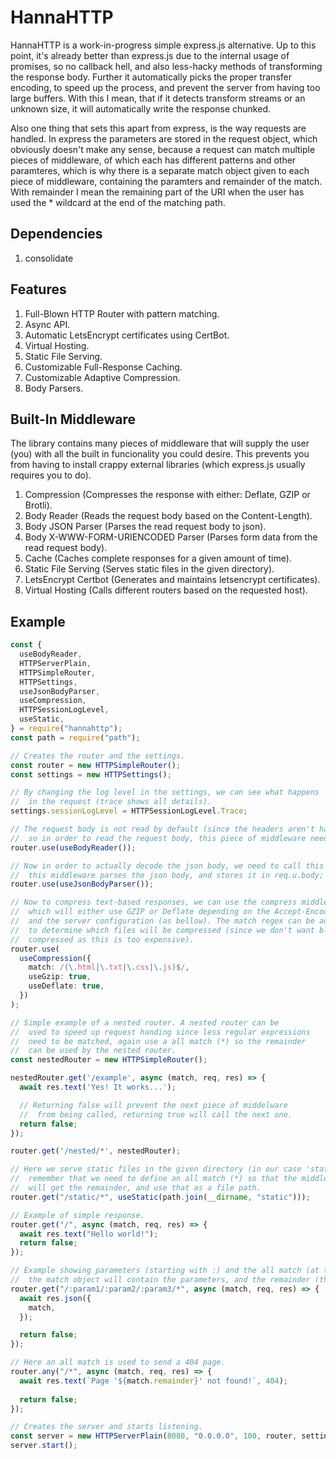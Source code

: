 # HannaHTTP

HannaHTTP is a work-in-progress simple express.js alternative.
Up to this point, it's already better than express.js due to the internal usage of promises,
so no callback hell, and also less-hacky methods of transforming the response body. Further
it automatically picks the proper transfer encoding, to speed up the process, and prevent
the server from having too large buffers. With this I mean, that if it detects transform
streams or an unknown size, it will automatically write the response chunked.

Also one thing that sets this apart from express, is the way requests are handled. In
express the parameters are stored in the request object, which obviously doesn't make any
sense, because a request can match multiple pieces of middleware, of which each has
different patterns and other paramteres, which is why there is a separate match object
given to each piece of middleware, containing the paramters and remainder of the match.
With remainder I mean the remaining part of the URI when the user has used the * wildcard
at the end of the matching path.

## Dependencies

1. consolidate
## Features

1. Full-Blown HTTP Router with pattern matching.
1. Async API.
1. Automatic LetsEncrypt certificates using CertBot.
1. Virtual Hosting.
1. Static File Serving.
1. Customizable Full-Response Caching.
1. Customizable Adaptive Compression.
1. Body Parsers.

## Built-In Middleware

The library contains many pieces of middleware that will supply the user (you)
with all the built in funcionality you could desire. This prevents you from having
to install crappy external libraries (which express.js usually requires you to do).

1. Compression (Compresses the response with either: Deflate, GZIP or Brotli).
1. Body Reader (Reads the request body based on the Content-Length).
1. Body JSON Parser (Parses the read request body to json).
1. Body X-WWW-FORM-URIENCODED Parser (Parses form data from the read request body).
1. Cache (Caches complete responses for a given amount of time).
1. Static File Serving (Serves static files in the given directory).
1. LetsEncrypt Certbot (Generates and maintains letsencrypt certificates).
1. Virtual Hosting (Calls different routers based on the requested host).

## Example

```ts
const {
  useBodyReader,
  HTTPServerPlain,
  HTTPSimpleRouter,
  HTTPSettings,
  useJsonBodyParser,
  useCompression,
  HTTPSessionLogLevel,
  useStatic,
} = require("hannahttp");
const path = require("path");

// Creates the router and the settings.
const router = new HTTPSimpleRouter();
const settings = new HTTPSettings();

// By changing the log level in the settings, we can see what happens
//  in the request (trace shows all details).
settings.sessionLogLevel = HTTPSessionLogLevel.Trace;

// The request body is not read by default (since the headers aren't handled yet).
//  so in order to read the request body, this piece of middleware needs to be called.
router.use(useBodyReader());

// Now in order to actually decode the json body, we need to call this middleware.
//  this middleware parses the json body, and stores it in req.u.body;
router.use(useJsonBodyParser());

// Now to compress text-based responses, we can use the compress middleware
//  which will either use GZIP or Deflate depending on the Accept-Encoding
//  and the server configuration (as bellow). The match regex can be adjuested
//  to determine which files will be compressed (since we don't want blobs to be
//  compressed as this is too expensive).
router.use(
  useCompression({
    match: /(\.html|\.txt|\.css|\.js)$/,
    useGzip: true,
    useDeflate: true,
  })
);

// Simple example of a nested router. A nested router can be
//  used to speed up request handing since less regular expressions
//  need to be matched, again use a all match (*) so the remainder
//  can be used by the nested router.
const nestedRouter = new HTTPSimpleRouter();

nestedRouter.get('/example', async (match, req, res) => {
  await res.text('Yes! It works...');

  // Returning false will prevent the next piece of middelware
  //  from being called, returning true will call the next one.
  return false;
});

router.get('/nested/*', nestedRouter);

// Here we serve static files in the given directory (in our case 'static').
//  remember that we need to define an all match (*) so that the middleware
//  will get the remainder, and use that as a file path.
router.get("/static/*", useStatic(path.join(__dirname, "static")));

// Example of simple response.
router.get("/", async (match, req, res) => {
  await res.text("Hello world!");
  return false;
});

// Example showing parameters (starting with :) and the all match (at the end of uri with *).
//  the match object will contain the parameters, and the remainder (the matched part by *).
router.get("/:param1/:param2/:param3/*", async (match, req, res) => {
  await res.json({
    match,
  });

  return false;
});

// Here an all match is used to send a 404 page.
router.any("/*", async (match, req, res) => {
  await res.text(`Page '${match.remainder}' not found!`, 404);
  
  return false;
});

// Creates the server and starts listening.
const server = new HTTPServerPlain(8080, "0.0.0.0", 100, router, settings);
server.start();


```